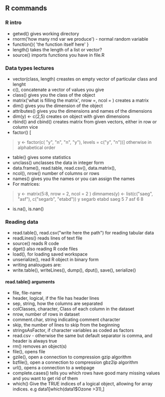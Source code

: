 ## R commands
### R intro
* getwd() gives working directory
* rnorm('how many rnd var we produce') - normal random variable
* function(){
			'the function itself here'
			}
* length() takes the length of a list or vector?
* source() imports functions you have in file.R

### Data types lectures
* vector(class, length) creastes on empty vector of particular class and lenght
* c(), concatenate a vector of values you give
* class() gives you the class of the object
* matrix('what is filling the matrix', nrow =, ncol = ) creates a matrix
* dim() gives you the dimension of the object
* attributes() gives you the dimensions and names of the dimensions	
* dim(y) <- c(2,5) creates on object with given dimensions
* rbind() and cbind() creates matrix from given vectors, either in row or column vice
* factor() [
> y <- factor(c( "y", "n", "n", "y"), levels = c("y", "n"))] otherwise in alphabetical order
* table() gives some statistics
* unclass() unclasses the data in integer form
* data.frame(), read.table, read.csv(), data.matrix(), 
* ncol(), nrow() number of columns or rows
* names() gives you the names or you can assign the names
* For matrices:
> y <- matrix(5:8, nrow = 2, ncol = 2 )
> dimnames(y) <- list(c("saeg", "asf"), c("segarb", "etabd"))
> y
     segarb etabd
saeg      5     7
asf       6     8
* is.na(), is.nan()


### Reading data
* read.table(), read.csv("write here the path") for reading tabular data
* readLines() reads lines of text file
* source() reads R code
* dget() also reading R code files
* load(), for loading saved workspace
* unserialize(), read R object in binary form
* writing analougues are:
* write.table(), writeLines(), dump(), dput(), save(), serialize()
#### read.table() arguments
* file, file-name
* header, logical, if the file has header lines
* sep, string, how the columns are separated
* colClasses, character, Class of each column in the dataset
* nrow, number of rows in dataset
* comment.char, string indicating comment character
* skip, the number of lines to skip from the beginning
* stringsAsFactor, if character variables as coded as factors
* read.csv - otherwise the same but default separator is comma, and header is always true
* rm() removes an object(s)
* file(), opens file
* gzile(), open a connection to compression gzip algorithm
* bzfile(), open a connection to compression gbz2ip algorithm
* url(), opens a connection to a webpage
* complete.cases() tells you which rows have good many missing values and you want to get rid of them
* which() Give the TRUE indices of a logical object, allowing for array indices. e.g data1[which(data1$Ozone >31),]






